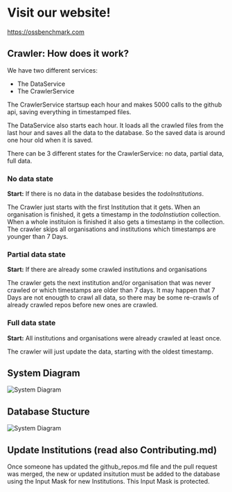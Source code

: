 # Visit our website!

https://ossbenchmark.com

## Crawler: How does it work?

We have two different services:
- The DataService
- The CrawlerService

The CrawlerService startsup each hour and makes 5000 calls to the github api, saving everything in timestamped files.

The DataService also starts each hour. It loads all the crawled files from the last hour and saves all the data to the database. So the saved data is around one hour old when it is saved.

There can be 3 different states for the CrawlerService: no data, partial data, full data.

### No data state

**Start:** If there is no data in the database besides the *todoInstitutions*.

The Crawler just starts with the first Institution that it gets. When an organisation is finished, it gets a timestamp in the *todoInstiution* collection. When a whole instituion is finished it also gets a timestamp in the collection. 
The crawler skips all organisations and institutions which timestamps are younger than 7 Days.

### Partial data state

**Start:** If there are already some crawled institutions and organisations

The crawler gets the next institution and/or organisation that was never crawled or which timestamps are older than 7 days.
It may happen that 7 Days are not enougth to crawl all data, so there may be some re-crawls of already crawled repos before new ones are crawled.

### Full data state

**Start:** All institutions and organisations were already crawled at least once.

The crawler will just update the data, starting with the oldest timestamp.


## System Diagram

![System Diagram](/assets/images/SystemDiagram.png)

## Database Stucture

![System Diagram](/assets/images/DBStructure.png)

## Update Institutions (read also Contributing.md)

Once someone has updated the github_repos.md  file and the pull request was merged, the new or updated insitution must be added to the database using the Input Mask for new Institutions. This Input Mask is protected.


